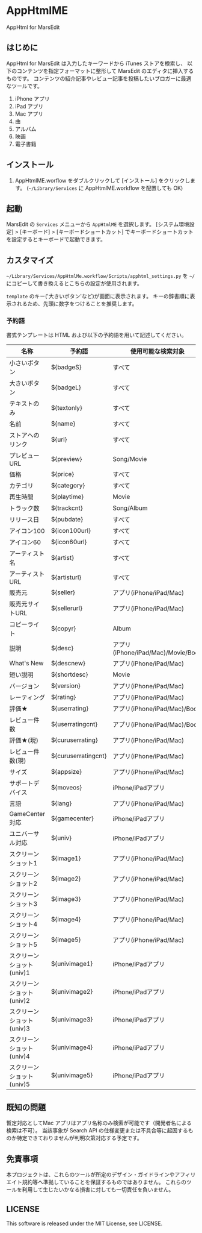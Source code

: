 AppHtmlME
=========

AppHtml for MarsEdit

はじめに
--------

AppHtml for MarsEdit は入力したキーワードから iTunes ストアを検索し、
以下のコンテンツを指定フォーマットに整形して MarsEdit のエディタに挿入するものです。
コンテンツの紹介記事やレビュー記事を投稿したいブロガーに最適なツールです。

1. iPhone アプリ
2. iPad アプリ
3. Mac アプリ
4. 曲
5. アルバム
6. 映画
7. 電子書籍


インストール
------------

1. AppHtmlME.worflow をダブルクリックして \[インストール\] をクリックします。
   (`~/Library/Services` に AppHtmlME.workflow を配置しても OK)

起動
----

MarsEdit の `Services` メニューから `AppHtmlME` を選択します。
\[システム環境設定\] > \[キーボード\] > \[キーボードショートカット\]
でキーボードショートカットを設定するとキーボードで起動できます。

カスタマイズ
------------

`~/Library/Services/AppHtmlMe.workflow/Scripts/apphtml_settings.py`
を `~/` にコピーして書き換えるとこちらの設定が使用されます。

`template` のキー('大きいボタン'など)が画面に表示されます。
キーの辞書順に表示されるため、先頭に数字をつけることを推奨します。

### 予約語

書式テンプレートは HTML および以下の予約語を用いて記述してください。

名称                      | 予約語              | 使用可能な検索対象
--------------------------|---------------------|--------------------
小さいボタン              | ${badgeS}           | すべて
大きいボタン              | ${badgeL}           | すべて
テキストのみ              | ${textonly}         | すべて
名前                      | ${name}             | すべて
ストアへのリンク          | ${url}              | すべて
プレビューURL             | ${preview}          | Song/Movie
価格                      | ${price}            | すべて
カテゴリ                  | ${category}         | すべて
再生時間                  | ${playtime}         | Movie
トラック数                | ${trackcnt}         | Song/Album
リリース日                | ${pubdate}          | すべて
アイコン100               | ${icon100url}       | すべて
アイコン60                | ${icon60url}        | すべて
アーティスト名            | ${artist}           | すべて
アーティストURL           | ${artisturl}        | すべて
販売元                    | ${seller}           | アプリ(iPhone/iPad/Mac)
販売元サイトURL           | ${sellerurl}        | アプリ(iPhone/iPad/Mac)
コピーライト              | ${copyr}            | Album
説明                      | ${desc}             | アプリ(iPhone/iPad/Mac)/Movie/Book
What's New                | ${descnew}          | アプリ(iPhone/iPad/Mac)
短い説明                  | ${shortdesc}        | Movie
バージョン                | ${version}          | アプリ(iPhone/iPad/Mac)
レーティング              | ${rating}           | アプリ(iPhone/iPad/Mac)
評価★                    | ${userrating}       | アプリ(iPhone/iPad/Mac)/Book
レビュー件数              | ${userratingcnt}    | アプリ(iPhone/iPad/Mac)/Book
評価★(現)                | ${curuserrating}    | アプリ(iPhone/iPad/Mac)
レビュー件数(現)          | ${curuserratingcnt} | アプリ(iPhone/iPad/Mac)
サイズ                    | ${appsize}          | アプリ(iPhone/iPad/Mac)
サポートデバイス          | ${moveos}           | iPhone/iPadアプリ
言語                      | ${lang}             | アプリ(iPhone/iPad/Mac)
GameCenter対応            | ${gamecenter}       | iPhone/iPadアプリ
ユニバーサル対応          | ${univ}             | iPhone/iPadアプリ
スクリーンショット1       | ${image1}           | アプリ(iPhone/iPad/Mac)
スクリーンショット2       | ${image2}           | アプリ(iPhone/iPad/Mac)
スクリーンショット3       | ${image3}           | アプリ(iPhone/iPad/Mac)
スクリーンショット4       | ${image4}           | アプリ(iPhone/iPad/Mac)
スクリーンショット5       | ${image5}           | アプリ(iPhone/iPad/Mac)
スクリーンショット(univ)1 | ${univimage1}       | iPhone/iPadアプリ
スクリーンショット(univ)2 | ${univimage2}       | iPhone/iPadアプリ
スクリーンショット(univ)3 | ${univimage3}       | iPhone/iPadアプリ
スクリーンショット(univ)4 | ${univimage4}       | iPhone/iPadアプリ
スクリーンショット(univ)5 | ${univimage5}       | iPhone/iPadアプリ

既知の問題
----------
暫定対応としてMac アプリはアプリ名称のみ検索が可能です（開発者名による検索は不可）。
当該事象が Search API の仕様変更または不具合等に起因するものか特定できておりませんが判明次第対応する予定です。

免責事項
--------

本プロジェクトは、これらのツールが所定のデザイン・ガイドラインやアフィリエイト規約等へ準拠していることを保証するものではありません。
これらのツールを利用して生じたいかなる損害に対しても一切責任を負いません。

LICENSE
-------

This software is released under the MIT License, see LICENSE.
